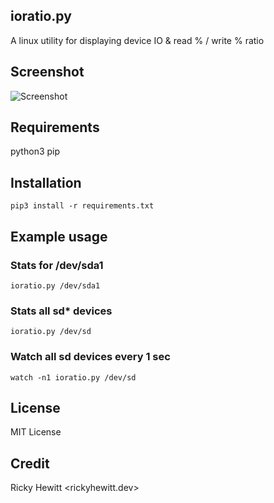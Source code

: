 ## ioratio.py 
A linux utility for displaying device IO & read % / write % ratio

## Screenshot
![Screenshot](https://user-images.githubusercontent.com/1459733/88938156-e4187b80-d239-11ea-927f-88e69ec29ae1.png)

## Requirements
python3
pip

## Installation
`pip3 install -r requirements.txt`

## Example usage

### Stats for /dev/sda1
`ioratio.py /dev/sda1`

### Stats all sd* devices
`ioratio.py /dev/sd`

### Watch all sd devices every 1 sec
`watch -n1 ioratio.py /dev/sd`

## License
MIT License

## Credit
Ricky Hewitt <rickyhewitt.dev>
